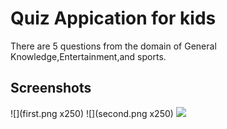 # Quiz Appication for kids
There are 5 questions from the domain of General Knowledge,Entertainment,and sports. 



## Screenshots

![](first.png x250)
![](second.png x250)
![](third.pngx250)
